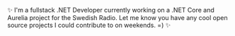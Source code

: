 ✨  I'm a fullstack .NET Developer currently working on a .NET Core and Aurelia project for the Swedish Radio.
Let me know you have any cool open source projects I could contribute to on weekends. =) ✨ 

<!---
olafdlugosz/olafdlugosz is a ✨ special ✨ repository because its `README.md` (this file) appears on your GitHub profile.
You can click the Preview link to take a look at your changes.
--->
